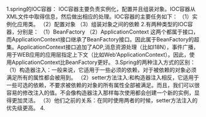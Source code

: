 1.spring的IOC容器：
IOC容器主要负责实例化，配置并且组装对象。IOC容器从XML文件中取得信息，然后做出相应的处理。IOC容器的主要任务如下：
（1）实例化应用类。
（2）配置对象
（3）组装对象之间的依赖
2.有两种类型的IOC容器，分别是：
（1）BeanFactory
（2）ApplicationContext
这两个都属于接口，而ApplicationContext接口继承了BeanFactory接口。因此属于BeanFactory的超集。ApplicationContext接口追加了AOP,消息资源处理（比如I18N），事件广播，用于WEB应用的应用层指定上下文（比如Web'ApplicationContext）。因此，使用ApplicationContext比BeanFactory更好。
3.Spring的两种注入方式的区别：
（1）构造器注入：一般来说，它适用于一些必须的依赖，对于被依赖的对象必须满足所有的属性都会被用到。
（2）setter方法注入:和构造器注入相反，它适用于一些可选的依赖，不要求被依赖的对象的所有属性全部被满足。而且，我们可以很容易的修改注入的值。不会像构造器注入那样每次使用都会创建一个新的实例，显得更加灵活。
（3）他们之前的关系：在同时使用两者的时候，setter方法注入的优先级更高。
4.